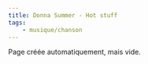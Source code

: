 ```yaml
---
title: Donna Summer - Hot stuff
tags:
    - musique/chanson
---
```


Page créée automatiquement, mais vide.
